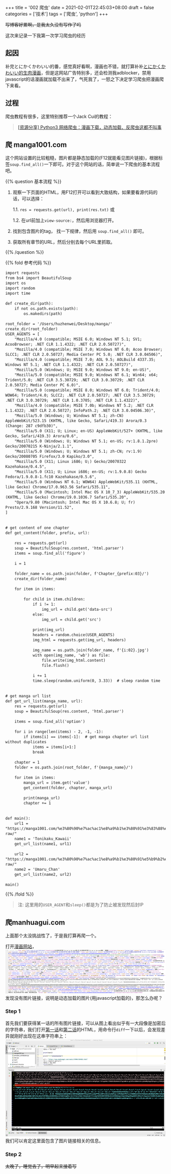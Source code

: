 +++
title = '002 爬虫'
date = 2021-02-01T22:45:03+08:00
draft = false
categories = ['技术']
tags = ['爬虫', 'python']
+++

<del>写博客好累啊，是我太久没有写作了吗</del>

这次来记录一下我第一次学习爬虫的经历

## 起因
补完とにかくかわいい的番，感觉真好看啊，漫画也不错，就打算补补[とにかくかわいい的生肉漫画](https://manga1001.com/%E3%80%90%E7%AC%AC1%E8%A9%B1%E3%80%91%E3%83%88%E3%83%8B%E3%82%AB%E3%82%AF%E3%82%AB%E3%83%AF%E3%82%A4%E3%82%A4-raw/)，但是这网站广告特别多，还会检测我adblocker，禁用javascript的话漫画就加载不出来了，气死我了，一怒之下决定学习爬虫把漫画爬下来看。

## 过程
爬虫教程有很多，这里特别推荐一个Jack Cui的教程：
> [[资源分享]     Python3 网络爬虫：漫画下载，动态加载、反爬虫这都不叫事](http://www.soolco.com/post/73836_1_1.html)

## 爬 manga1001.com
这个网站设置的比较粗糙，图片都是静态加载的(F12就能看见图片链接)，根据标签`soup.find_all()`一下即可。对于这个网站的话，简单说一下爬虫的基本流程吧。

{{% question 基本流程 %}}
1. 观察一下页面的HTML，用F12打开可以看到大致结构，如果要看源代码的话，可以选择：
   
   1.1. `res = requests.get(url), print(res.txt)` 
   或

   1.2. 在url前加上`view-source:`，然后用浏览器打开。
2. 找到包含图片的tag， 找一下规律，然后用 `soup.find_all()` 即可。
3. 获取所有章节的URL，然后分别去每个URL里抓取。

{{% /question %}}


{{% fold 参考代码 %}}
```
import requests
from bs4 import BeautifulSoup
import os
import random
import time

def create_dir(path):
    if not os.path.exists(path):
        os.makedirs(path)

root_folder = '/Users/huzhenwei/Desktop/manga/'
create_dir(root_folder)
USER_AGENTS = [
    "Mozilla/4.0 (compatible; MSIE 6.0; Windows NT 5.1; SV1; AcooBrowser; .NET CLR 1.1.4322; .NET CLR 2.0.50727)",
    "Mozilla/4.0 (compatible; MSIE 7.0; Windows NT 6.0; Acoo Browser; SLCC1; .NET CLR 2.0.50727; Media Center PC 5.0; .NET CLR 3.0.04506)",
    "Mozilla/4.0 (compatible; MSIE 7.0; AOL 9.5; AOLBuild 4337.35; Windows NT 5.1; .NET CLR 1.1.4322; .NET CLR 2.0.50727)",
    "Mozilla/5.0 (Windows; U; MSIE 9.0; Windows NT 9.0; en-US)",
    "Mozilla/5.0 (compatible; MSIE 9.0; Windows NT 6.1; Win64; x64; Trident/5.0; .NET CLR 3.5.30729; .NET CLR 3.0.30729; .NET CLR 2.0.50727; Media Center PC 6.0)",
    "Mozilla/5.0 (compatible; MSIE 8.0; Windows NT 6.0; Trident/4.0; WOW64; Trident/4.0; SLCC2; .NET CLR 2.0.50727; .NET CLR 3.5.30729; .NET CLR 3.0.30729; .NET CLR 1.0.3705; .NET CLR 1.1.4322)",
    "Mozilla/4.0 (compatible; MSIE 7.0b; Windows NT 5.2; .NET CLR 1.1.4322; .NET CLR 2.0.50727; InfoPath.2; .NET CLR 3.0.04506.30)",
    "Mozilla/5.0 (Windows; U; Windows NT 5.1; zh-CN) AppleWebKit/523.15 (KHTML, like Gecko, Safari/419.3) Arora/0.3 (Change: 287 c9dfb30)",
    "Mozilla/5.0 (X11; U; Linux; en-US) AppleWebKit/527+ (KHTML, like Gecko, Safari/419.3) Arora/0.6",
    "Mozilla/5.0 (Windows; U; Windows NT 5.1; en-US; rv:1.8.1.2pre) Gecko/20070215 K-Ninja/2.1.1",
    "Mozilla/5.0 (Windows; U; Windows NT 5.1; zh-CN; rv:1.9) Gecko/20080705 Firefox/3.0 Kapiko/3.0",
    "Mozilla/5.0 (X11; Linux i686; U;) Gecko/20070322 Kazehakase/0.4.5",
    "Mozilla/5.0 (X11; U; Linux i686; en-US; rv:1.9.0.8) Gecko Fedora/1.9.0.8-1.fc10 Kazehakase/0.5.6",
    "Mozilla/5.0 (Windows NT 6.1; WOW64) AppleWebKit/535.11 (KHTML, like Gecko) Chrome/17.0.963.56 Safari/535.11",
    "Mozilla/5.0 (Macintosh; Intel Mac OS X 10_7_3) AppleWebKit/535.20 (KHTML, like Gecko) Chrome/19.0.1036.7 Safari/535.20",
    "Opera/9.80 (Macintosh; Intel Mac OS X 10.6.8; U; fr) Presto/2.9.168 Version/11.52",
]


# get content of one chapter
def get_content(folder, prefix, url):

    res = requests.get(url)
    soup = BeautifulSoup(res.content, 'html.parser')
    items = soup.find_all('figure')

    i = 1

    folder_name = os.path.join(folder, f'Chapter_{prefix:03}/')
    create_dir(folder_name)

    for item in items:

        for child in item.children:
            if i != 1:
                img_url = child.get('data-src')
            else:
                img_url = child.get('src')

            print(img_url)
            headers = random.choice(USER_AGENTS)
            img_html = requests.get(img_url, headers)

            img_name = os.path.join(folder_name, f'{i:02}.jpg')
            with open(img_name, 'wb') as file:
                file.write(img_html.content)
                file.flush()

            i += 1
            time.sleep(random.uniform(0, 3.33))  # sleep random time


# get manga url list
def get_url_list(manga_name, url):
    res = requests.get(url)
    soup = BeautifulSoup(res.content, 'html.parser')

    items = soup.find_all('option')

    for i in range(len(items) - 2, -1, -1):
        if items[i] == items[-1]:  # get manga chapter url list without duplicates
            items = items[i+1:]
            break

    chapter = 1
    folder = os.path.join(root_folder, f'{manga_name}/')

    for item in items:
        manga_url = item.get('value')
        get_content(folder, chapter, manga_url)

        print(manga_url)
        chapter += 1


def main():
    url1 = "https://manga1001.com/%e3%80%90%e7%ac%ac1%e8%a9%b1%e3%80%91%e3%83%88%e3%83%8b%e3%82%ab%e3%82%af%e3%82%ab%e3%83%af%e3%82%a4%e3%82%a4-raw/"
    name1 = 'Tonikaku_Kawaii'
    get_url_list(name1, url1)

    url2 = "https://manga1001.com/%e3%80%90%e7%ac%ac1%e8%a9%b1%e3%80%91%e5%b9%b2%e7%89%a9%e5%a6%b9%e3%81%86%e3%81%be%e3%82%8b%e3%81%a1%e3%82%83%e3%82%93-raw/"
    name2 = 'Umaru_Chan'
    get_url_list(name2, url2)

main()
```
{{% /fold %}}

> 注: 这里用的`USER_AGENT`和`sleep()`都是为了防止被发现然后封IP

## 爬manhuagui.com

上面那个太没挑战性了，于是我打算再爬一个。

打开[漫画网站](https://www.manhuagui.com/comic/27099/354852.html)，
![image](/images/002/1.png)
发现没有图片链接，说明是动态加载的图片(用javascript加载的)，那怎么办呢？

### Step 1
首先我们要获得某一话的所有图片链接，可以从图上看出似乎有一大段像是加密后的字符串，我们打开[第一话](https://www.manhuagui.com/comic/27099/354390.html)和[第二话](https://www.manhuagui.com/comic/27099/)的HTML，用命令行`diff`一下以后，会发现差异就刚好出现在这串字符串上：![image](/images/002/2.JPG)我们可以肯定这里面包含了图片链接相关的信息。

### Step 2
<del>太晚了，睡觉去了，明早起来接着写</del>


